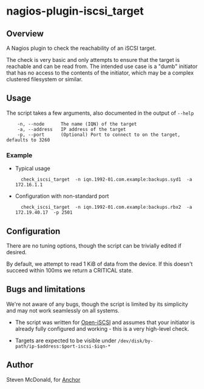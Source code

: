 # nagios-plugin-iscsi_target

## Overview 

A Nagios plugin to check the reachability of an iSCSI target.

The check is very basic and only attempts to ensure that the target is reachable and can be read from. The intended use case is a "dumb" initiator that has no access to the contents of the initiator, which may be a complex clustered filesystem or similar.

## Usage

The script takes a few arguments, also documented in the output of `--help`

        -n, --node      The name (IQN) of the target
        -a, --address   IP address of the target
        -p, --port      (Optional) Port to connect to on the target, defaults to 3260

### Example

* Typical usage

        check_iscsi_target  -n iqn.1992-01.com.example:backups.syd1  -a 172.16.1.1

* Configuration with non-standard port

        check_iscsi_target  -n iqn.1992-01.com.example:backups.rbx2  -a 172.19.40.17  -p 2501


## Configuration

There are no tuning options, though the script can be trivially edited if desired.

By default, we attempt to read 1 KiB of data from the device. If this doesn't succeed within 100ms we return a CRITICAL state.


## Bugs and limitations

We're not aware of any bugs, though the script is limited by its simplicity and may not work seamlessly on all systems.

* The script was written for [Open-iSCSI](http://www.open-iscsi.org/) and assumes that your initiator is already fully configured and working - this is a very high-level check.

* Targets are expected to be visible under `/dev/disk/by-path/ip-$address:$port-iscsi-$iqn-*`


## Author

Steven McDonald, for [Anchor](http://www.anchor.com.au/)

